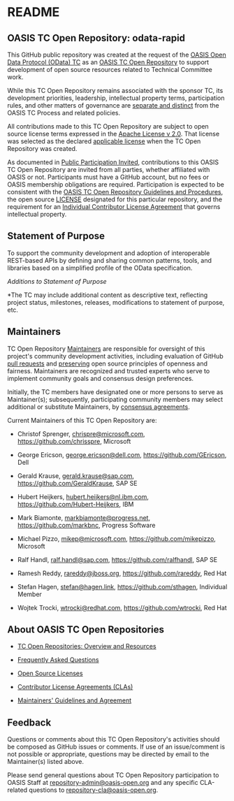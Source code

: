 # README

## OASIS TC Open Repository: odata-rapid

This GitHub public repository was created at the request of the 
[OASIS Open Data Protocol (OData) TC](https://www.oasis-open.org/committees/odata/) as an 
[OASIS TC Open Repository](https://www.oasis-open.org/resources/open-repositories/) to support 
development of open source resources related to Technical Committee work.

While this TC Open Repository remains associated with the sponsor TC, its development priorities, 
leadership, intellectual property terms, participation rules, and other matters of governance 
are [separate and distinct](https://github.com/oasis-open/odata-rapid/blob/master/CONTRIBUTING.md#governance-distinct-from-oasis-tc-process) 
from the OASIS TC Process and related policies.

All contributions made to this TC Open Repository are subject to open source license terms 
expressed in the [Apache License v 2.0](https://www.oasis-open.org/sites/www.oasis-open.org/files/Apache-LICENSE-2.0.txt). 
That license was selected as the declared 
[applicable license](https://www.oasis-open.org/resources/open-repositories/licenses) when 
the TC Open Repository was created.

As documented in [Public Participation Invited](https://github.com/oasis-open/odata-rapid/blob/master/CONTRIBUTING.md#public-participation-invited), 
contributions to this OASIS TC Open Repository are invited from all parties, whether affiliated 
with OASIS or not. Participants must have a GitHub account, but no fees or OASIS membership 
obligations are required. Participation is expected to be consistent with the 
[OASIS TC Open Repository Guidelines and Procedures](https://www.oasis-open.org/policies-guidelines/open-repositories), 
the open source [LICENSE](https://github.com/oasis-open/odata-rapid/blob/master/LICENSE) designated 
for this particular repository, and the requirement for an 
[Individual Contributor License Agreement](https://www.oasis-open.org/resources/open-repositories/cla/individual-cla) 
that governs intellectual property.

## Statement of Purpose

To support the community development and adoption of interoperable REST-based APIs by defining and 
sharing common patterns, tools, and libraries based on a simplified profile of the OData specification.

*Additions to Statement of Purpose*

*The TC may include additional content as descriptive text, reflecting project status, milestones, 
releases, modifications to statement of purpose, etc. 

## Maintainers</a>

TC Open Repository [Maintainers](https://www.oasis-open.org/resources/open-repositories/maintainers-guide) 
are responsible for oversight of this project's community development activities, including evaluation 
of GitHub [pull requests](https://github.com/oasis-open/odata-rapid/blob/master/CONTRIBUTING.md#fork-and-pull-collaboration-model) 
and [preserving](https://www.oasis-open.org/policies-guidelines/open-repositories#repositoryManagement) 
open source principles of openness and fairness. Maintainers are recognized and trusted experts 
who serve to implement community goals and consensus design preferences.

Initially, the TC members have designated one or more persons to serve as Maintainer(s); 
subsequently, participating community members may select additional or substitute Maintainers, 
by [consensus agreements](https://www.oasis-open.org/resources/open-repositories/maintainers-guide#additionalMaintainers). 

Current Maintainers</a> of this TC Open Repository are: 

* Christof Sprenger, chrispre@microsoft.com, https://github.com/chrisspre, Microsoft

* George Ericson, george.ericson@dell.com, https://github.com/GEricson, Dell

* Gerald Krause, gerald.krause@sap.com, https://github.com/GeraldKrause, SAP SE

* Hubert Heijkers, hubert.heijkers@nl.ibm.com, https://github.com/Hubert-Heijkers, IBM

* Mark Biamonte, markbiamonte@progress.net, https://github.com/markbnc, Progress Software

* Michael Pizzo, mikep@microsoft.com, https://github.com/mikepizzo, Microsoft

* Ralf Handl, ralf.handl@sap.com, https://github.com/ralfhandl, SAP SE

* Ramesh Reddy, rareddy@jboss.org, https://github.com/rareddy, Red Hat

* Stefan Hagen, stefan@hagen.link, https://github.com/sthagen, Individual Member

* Wojtek Trocki, wtrocki@redhat.com, https://github.com/wtrocki, Red Hat

## About OASIS TC Open Repositories

- [TC Open Repositories: Overview and Resources](https://www.oasis-open.org/resources/open-repositories/)

- [Frequently Asked Questions](https://www.oasis-open.org/resources/open-repositories/faq)

- [Open Source Licenses](https://www.oasis-open.org/resources/open-repositories/licenses)

- [Contributor License Agreements (CLAs)](https://www.oasis-open.org/resources/open-repositories/cla)

- [Maintainers' Guidelines and Agreement](https://www.oasis-open.org/resources/open-repositories/maintainers-guide)

## Feedback

Questions or comments about this TC Open Repository's activities should be composed as GitHub issues 
or comments. If use of an issue/comment is not possible or appropriate, questions may be directed 
by email to the Maintainer(s) listed above. 

Please send general questions about TC Open Repository participation to OASIS Staff at 
repository-admin@oasis-open.org and any specific CLA-related questions to repository-cla@oasis-open.org.
